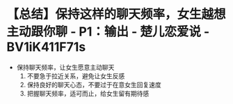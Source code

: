 # 【总结】保持这样的聊天频率，女生越想主动跟你聊 - P1：输出 - 楚儿恋爱说 - BV1iK411F71s

-   保持聊天频率，让女生愿意主动聊天
    1.  不要急于拉近关系，避免让女生反感
    2.  保持良好的聊天心态，不要过于在意女生回复速度
    3.  把握聊天频率，适可而止，给女生留有期待感